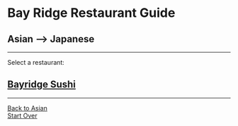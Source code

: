 # Bay Ridge Restaurant Guide
## Asian --> Japanese
---
Select a restaurant:
## [Bayridge Sushi](http://www.brsushi.com/)
---
[Back to Asian](asiann.md)  
[Start Over](../home.md)